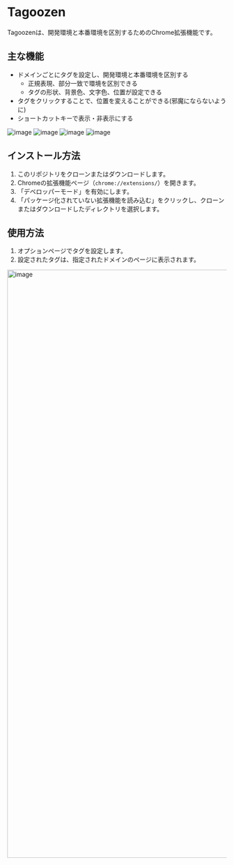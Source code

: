 # Tagoozen
Tagoozenは、開発環境と本番環境を区別するためのChrome拡張機能です。

## 主な機能
- ドメインごとにタグを設定し、開発環境と本番環境を区別する
   - 正規表現、部分一致で環境を区別できる
   - タグの形状、背景色、文字色、位置が設定できる
- タグをクリックすることで、位置を変えることができる(邪魔にならないように)
- ショートカットキーで表示・非表示にする

![image](https://github.com/user-attachments/assets/506813ad-ad4e-4bad-b6a0-a435d82ff833)
![image](https://github.com/user-attachments/assets/eb392cc5-57b5-4d19-a9e8-932e922115a2)
![image](https://github.com/user-attachments/assets/7391eb9d-c55f-4749-9419-893405b2a751)
![image](https://github.com/user-attachments/assets/8b19ed38-12df-4e6a-823c-f914943c7618)


## インストール方法

1. このリポジトリをクローンまたはダウンロードします。
2. Chromeの拡張機能ページ（`chrome://extensions/`）を開きます。
3. 「デベロッパーモード」を有効にします。
4. 「パッケージ化されていない拡張機能を読み込む」をクリックし、クローンまたはダウンロードしたディレクトリを選択します。

## 使用方法

1. オプションページでタグを設定します。
2. 設定されたタグは、指定されたドメインのページに表示されます。
<img width="1349" alt="image" src="https://github.com/user-attachments/assets/de21bc46-e55e-4dda-92d8-b0b068501b17">

